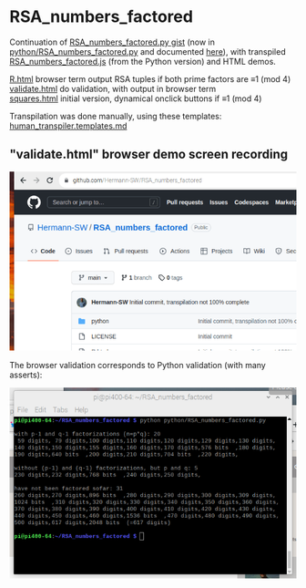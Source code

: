 # RSA_numbers_factored

Continuation of [RSA_numbers_factored.py gist](https://gist.github.com/Hermann-SW/839dfe6002810d404e3f0fe1808a6333) (now in [python/RSA_numbers_factored.py](python/RSA_numbers_factored.py) and documented [here](python/README.md)), with transpiled [RSA_numbers_factored.js](RSA_numbers_factored.js) (from the Python version) and HTML demos.

[R.html](R.html)  browser term output RSA tuples if both prime factors are ≡1 (mod 4)  
[validate.html](validate.html)  do validation, with output in browser term  
[squares.html](squares.html)  initial version, dynamical onclick buttons if ≡1 (mod 4)  

Transpilation was done manually, using these templates:  
[human_transpiler.templates.md](human_transpiler.templates.md)  

## "validate.html" browser demo screen recording

![Peek_2022-12-18_22-29.gif](Peek_2022-12-18_22-29.gif)

The browser validation corresponds to Python validation (with many asserts):

![python.validation.png](python.validation.png)
